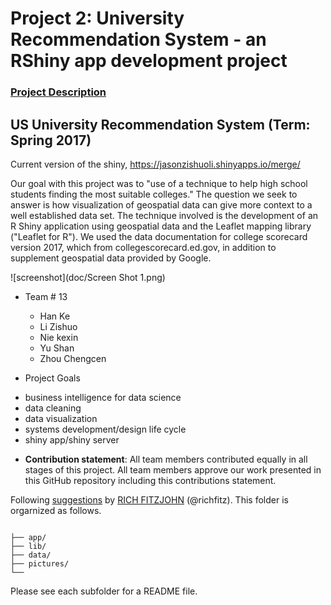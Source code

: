# Project 2: University Recommendation System - an RShiny app development project

### [Project Description](doc/project2_desc.md)

## US University Recommendation System (Term: Spring 2017)

Current version of the shiny, 
https://jasonzishuoli.shinyapps.io/merge/

Our goal with this project was to "use of a technique to help high school students finding the most suitable colleges." The question we seek to answer is how visualization of geospatial data can give more context to a well established data set. The technique involved is the development of an R Shiny application using geospatial data and the Leaflet mapping library ("Leaflet for R"). We used the data documentation for college scorecard version 2017, which from collegescorecard.ed.gov, in addition to supplement geospatial data provided by Google. 

![screenshot](doc/Screen Shot 1.png)

+ Team # 13
	+ Han Ke
	+ Li Zishuo
	+ Nie kexin
	+ Yu Shan
	+ Zhou Chengcen

+ Project Goals
- business intelligence for data science
- data cleaning
- data visualization
- systems development/design life cycle
- shiny app/shiny server

+ **Contribution statement**: All team members contributed equally in all stages of this project. All team members approve our work presented in this GitHub repository including this contributions statement. 

Following [suggestions](http://nicercode.github.io/blog/2013-04-05-projects/) by [RICH FITZJOHN](http://nicercode.github.io/about/#Team) (@richfitz). This folder is orgarnized as follows.

```

├── app/
├── lib/
├── data/
├── pictures/
└── 
```

Please see each subfolder for a README file.

